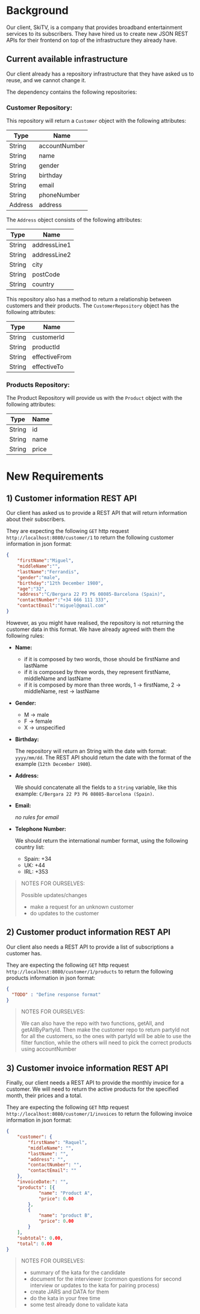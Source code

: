 # Background

Our client, SkiTV, is a company that provides broadband entertainment services to its subscribers.
They have hired us to create new JSON REST APIs for their frontend on top of the infrastructure they already have.

## Current available infrastructure
Our client already has a repository infrastructure that they have asked us to reuse, and we cannot change it.

The dependency contains the following repositories:

### Customer Repository:

This repository will return a `Customer` object with the following attributes:

| Type    | Name          |
|---------|---------------|
| String  | accountNumber |
| String  | name          |
| String  | gender        |
| String  | birthday      |
| String  | email         |
| String  | phoneNumber   |
| Address | address       |

The `Address` object consists of the following attributes: 

| Type    | Name         |
|---------|--------------|
| String  | addressLine1 |
| String  | addressLine2 |
| String  | city         |
| String  | postCode     |
| String  | country      |

This repository also has a method to return a relationship between customers and their products. The 
`CustomerRepository` object has the following attributes:

| Type    | Name          |
|---------|---------------|
| String  | customerId    |
| String  | productId     |
| String  | effectiveFrom |
| String  | effectiveTo   |

### Products Repository:

The Product Repository will provide us with the `Product` object with the following attributes:

| Type    | Name  |
|---------|-------|
| String  | id    |
| String  | name  |
| String  | price |

# New Requirements

## 1) Customer information REST API

Our client has asked us to provide a REST API that will return information about their subscribers.

They are expecting the following `GET` http request `http://localhost:8080/customer/1` to return the following
customer information in json format:

```json
{
    "firstName":"Miguel",
    "middleName":"",
    "lastName":"Ferrandis",
    "gender":"male",
    "birthday":"12th December 1980",
    "age":"32",
    "address":"C/Bergara 22 P3 P6 08085-Barcelona (Spain)",
    "contactNumber":"+34 666 111 333",
    "contactEmail":"miguel@gmail.com"
}
```

However, as you might have realised, the repository is not returning the customer data in this format. 
We have already agreed with them the following rules:

* **Name:**
    * if it is composed by two words, those should be firstName and lastName
    * if it is composed by three words, they represent firstName, middleName and lastName
    * if it is composed by more than three words, 1 -> firstName, 2 -> middleName, rest -> lastName

* **Gender:**
    * M -> male
    * F -> female
    * X -> unspecified

* **Birthday:**
    
    The repository will return an String with the date with format: `yyyy/mm/dd`.
    The REST API should return the date with the format of the example (`12th December 1980`).

* **Address:**
    
    We should concatenate all the fields to a `String` variable, like this example:
    `C/Bergara 22 P3 P6 08085-Barcelona (Spain)`.

* **Email:**
    
    _no rules for email_

* **Telephone Number:**

    We should return the international number format, using the following country list:
    
    - Spain: +34
    - UK:    +44
    - IRL:   +353


> NOTES FOR OURSELVES:
>
>Possible updates/changes
>* make a request for an unknown customer
>* do updates to the customer
 
## 2) Customer product information REST API

Our client also needs a REST API to provide a list of subscriptions a customer has.

They are expecting the following `GET` http request `http://localhost:8080/customer/1/products` to return the following
products information in json format:

```json
{
  "TODO" : "Define response format"
}

```

> NOTES FOR OURSELVES:
>
>We can also have the repo with two functions, getAll, and getAllByPartyId. Then make the customer repo to return partyId not for all the customers, so the ones with partyId will be able to use the filter function, while the others will need to pick the correct products using accountNumber
    

## 3) Customer invoice information REST API

Finally, our client needs a REST API to provide the monthly invoice for a customer. 
We will need to return the active products for the specified month, their prices and a total.

They are expecting the following `GET` http request `http://localhost:8080/customer/1/invoices` to return the following
invoice information in json format:

```json
{
	"customer": {
		"firstName": "Raquel",
		"middleName": "",
		"lastName": "",
		"address": "",
		"contactNumber": "",
		"contactEmail": ""
	},
	"invoiceDate:": "",
	"products": [{
			"name": "Product A",
			"price": 0.00
		},
		{
			"name": "product B",
			"price": 0.00
		}
	],
	"subtotal": 0.00,
	"total": 0.00
}
```

> NOTES FOR OURSELVES:
>
>- summary of the kata for the candidate
>- document for the interviewer (common questions for second interview or updates to the kata for pairing process)
>- create JARS and DATA for them
>- do the kata in your free time 
>- some test already done to validate kata
